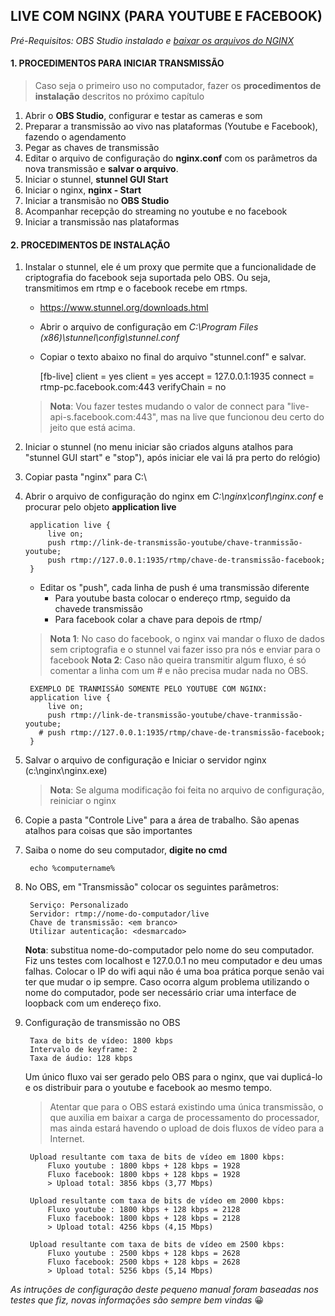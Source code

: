 ## LIVE COM NGINX (PARA YOUTUBE E FACEBOOK)

_Pré-Requisitos: OBS Studio instalado e [baixar os arquivos do NGINX](https://github.com/alexisantos/nginxlive/blob/master/live-com-nginx-pnsc.zip)_

#### 1. PROCEDIMENTOS PARA INICIAR TRANSMISSÃO

> Caso seja o primeiro uso no computador, fazer os **procedimentos de instalação** descritos no próximo capítulo

1. Abrir o **OBS Studio**, configurar e testar as cameras e som
2. Preparar a transmissão ao vivo nas plataformas (Youtube e Facebook), fazendo o agendamento
3. Pegar as chaves de transmissão 
4. Editar o arquivo de configuração do **nginx.conf** com os parâmetros da nova transmissão e **salvar o arquivo**.
5. Iniciar o stunnel, **stunnel GUI Start**
6. Iniciar o nginx, **nginx - Start**
7. Iniciar a transmisão no **OBS Studio**
8. Acompanhar recepção do streaming no youtube e no facebook
6. Iniciar a transmissão nas plataformas

#### 2. PROCEDIMENTOS DE INSTALAÇÃO

1. Instalar o stunnel, ele é um proxy que permite que a funcionalidade de criptografia do facebook seja suportada pelo OBS. Ou seja, transmitimos em rtmp e o facebook recebe em rtmps.
	- https://www.stunnel.org/downloads.html
	- Abrir o arquivo de configuração em _C:\Program Files (x86)\stunnel\config\stunnel.conf_
	- Copiar o texto abaixo no final do arquivo "stunnel.conf" e salvar.

		[fb-live]
		client = yes
		client = yes
		accept = 127.0.0.1:1935
		connect = rtmp-pc.facebook.com:443
		verifyChain = no


    > **Nota**: Vou fazer testes mudando o valor de connect para "live-api-s.facebook.com:443", mas na live que funcionou deu certo do jeito que está acima.

2. Iniciar o stunnel (no menu iniciar são criados alguns atalhos para "stunnel GUI start" e "stop"), após iniciar ele vai lá pra perto do relógio)

3. Copiar pasta "nginx" para C:\

4. Abrir o arquivo de configuração do nginx em _C:\nginx\conf\nginx.conf_ e procurar pelo objeto **application live**

        application live {
            live on;
            push rtmp://link-de-transmissão-youtube/chave-tranmissão-youtube;
            push rtmp://127.0.0.1:1935/rtmp/chave-de-transmissão-facebook;
        }

	- Editar os "push", cada linha de push é uma transmissão diferente
		- Para youtube basta colocar o endereço rtmp, seguido da chavede transmissão
		- Para facebook colar a chave para depois de rtmp/
		
    > **Nota 1**: No caso do facebook, o nginx vai mandar o fluxo de dados sem criptografia e o stunnel vai fazer isso pra nós e enviar para o facebook
    > **Nota 2**:  Caso não queira transmitir algum fluxo, é só comentar a linha com um # e não precisa mudar nada no OBS.

        EXEMPLO DE TRANMISSÃO SOMENTE PELO YOUTUBE COM NGINX: 
        application live {
            live on;
            push rtmp://link-de-transmissão-youtube/chave-tranmissão-youtube;
          # push rtmp://127.0.0.1:1935/rtmp/chave-de-transmissão-facebook;
        }
	
5. Salvar o arquivo de configuração e Iniciar o servidor nginx (c:\nginx\nginx.exe)
	> **Nota**: Se alguma modificação foi feita no arquivo de configuração, reiniciar o nginx

6. Copie a pasta "Controle Live" para a área de trabalho. São apenas atalhos para coisas que são importantes

7. Saiba o nome do seu computador, **digite no cmd**

	    echo %computername%

7. No OBS, em "Transmissão" colocar os seguintes parâmetros:

        Serviço: Personalizado
        Servidor: rtmp://nome-do-computador/live
        Chave de transmissão: <em branco> 
        Utilizar autenticação: <desmarcado>
	
    **Nota**: substitua nome-do-computador pelo nome do seu computador. Fiz uns testes com localhost e 127.0.0.1 no meu computador e deu umas falhas. Colocar o IP do wifi aqui não é uma boa prática porque senão vai ter que mudar o ip sempre. Caso ocorra algum problema utilizando o nome do computador, pode ser necessário criar uma interface de loopback com um endereço fixo.

9. Configuração de transmissão no OBS

        Taxa de bits de vídeo: 1800 kbps
        Intervalo de keyframe: 2
        Taxa de áudio: 128 kbps

    Um único fluxo vai ser gerado pelo OBS para o nginx, que vai duplicá-lo e os distribuir para o youtube e facebook ao mesmo tempo.

    > Atentar que para o OBS estará existindo uma única transmissão, o que auxilia em baixar a carga de processamento do processador, mas ainda estará havendo o upload de dois fluxos de vídeo para a Internet.

        Upload resultante com taxa de bits de vídeo em 1800 kbps:
            Fluxo youtube : 1800 kbps + 128 kbps = 1928
            Fluxo facebook: 1800 kbps + 128 kbps = 1928
            > Upload total: 3856 kbps (3,77 Mbps)

        Upload resultante com taxa de bits de vídeo em 2000 kbps:
            Fluxo youtube : 1800 kbps + 128 kbps = 2128
            Fluxo facebook: 1800 kbps + 128 kbps = 2128
            > Upload total: 4256 kbps (4,15 Mbps)            

        Upload resultante com taxa de bits de vídeo em 2500 kbps:
            Fluxo youtube : 2500 kbps + 128 kbps = 2628
            Fluxo facebook: 2500 kbps + 128 kbps = 2628
            > Upload total: 5256 kbps (5,14 Mbps)

_As intruções de configuração deste pequeno manual foram baseadas nos testes que fiz, novas informações são sempre bem vindas_ 😀
